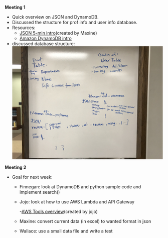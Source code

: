 **Meeting 1** 
* Quick overview on JSON and DynamoDB.
* Discussed the structure for prof info and user info database.
* Resources: 
  * [JSON 5-min intro](https://docs.google.com/presentation/d/1l6bERmrtylATtatmGxAa1xUOZkOZUbaiU2iiZZrjo8c/edit?ts=5c688091#slide=id.g5034fd7afc_0_62)(created by Maxine) 
  * [Amazon DynamoDB intro](https://docs.aws.amazon.com/amazondynamodb/latest/developerguide/Introduction.html)
* discussed database structure: ![Image of database structure outline](/src/images/develop/dbStructure.JPG)


**Meeting 2** 
* Goal for next week: 
  * Finnegan: look at DynamoDB and python sample code and implement search()
  * Jojo: look at how to use AWS Lambda and API Gateway
  
     -[AWS Tools overview](https://docs.google.com/presentation/d/1szOpo6bvL1Q2cBMOJWTefqyIh8H9afO6o_-4gA--0K4/edit?usp=sharing)(created by jojo)
  * Maxine: convert current data (in excel) to wanted format in json
  * Wallace: use a small data file and write a test
